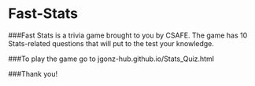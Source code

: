 # Fast-Stats

###Fast Stats is a trivia game brought to you by CSAFE. The game has 10 Stats-related questions that will put to the test your knowledge.

###To play the game go to jgonz-hub.github.io/Stats_Quiz.html

###Thank you!
